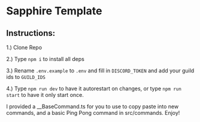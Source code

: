 # Sapphire Template

## Instructions:
1.) Clone Repo

2.) Type `npm i` to install all deps

3.) Rename `.env.example` to `.env` and fill in `DISCORD_TOKEN` and add your guild ids to `GUILD_IDS`

4.) Type `npm run dev` to have it autorestart on changes, or type `npm run start` to have it only start once.

I provided a __BaseCommand.ts for you to use to copy paste into new commands, and a basic Ping Pong command in src/commands. Enjoy!